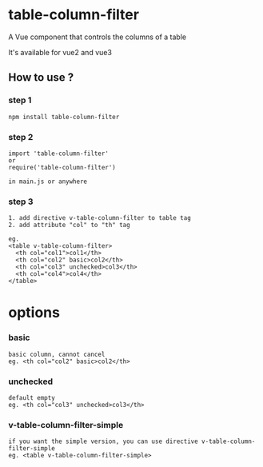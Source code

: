 # table-column-filter

A Vue component that controls the columns of a table

It's available for vue2 and vue3

## How to use ?
### step 1
```
npm install table-column-filter
```

### step 2
```
import 'table-column-filter'
or
require('table-column-filter')

in main.js or anywhere
```

### step 3
```
1. add directive v-table-column-filter to table tag
2. add attribute "col" to "th" tag

eg.
<table v-table-column-filter>
  <th col="col1">col1</th>
  <th col="col2" basic>col2</th>
  <th col="col3" unchecked>col3</th>
  <th col="col4">col4</th>
</table>
```

# options

### basic
```
basic column, cannot cancel
eg. <th col="col2" basic>col2</th>
```

### unchecked
```
default empty
eg. <th col="col3" unchecked>col3</th>
```

### v-table-column-filter-simple
```
if you want the simple version, you can use directive v-table-column-filter-simple
eg. <table v-table-column-filter-simple>
```
